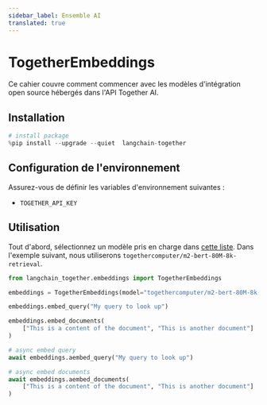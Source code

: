```yaml
---
sidebar_label: Ensemble AI
translated: true
---
```


# TogetherEmbeddings

Ce cahier couvre comment commencer avec les modèles d'intégration open source hébergés dans l'API Together AI.

## Installation

```python
# install package
%pip install --upgrade --quiet  langchain-together
```

## Configuration de l'environnement

Assurez-vous de définir les variables d'environnement suivantes :

- `TOGETHER_API_KEY`

## Utilisation

Tout d'abord, sélectionnez un modèle pris en charge dans [cette liste](https://docs.together.ai/docs/embedding-models). Dans l'exemple suivant, nous utiliserons `togethercomputer/m2-bert-80M-8k-retrieval`.

```python
from langchain_together.embeddings import TogetherEmbeddings

embeddings = TogetherEmbeddings(model="togethercomputer/m2-bert-80M-8k-retrieval")
```

```python
embeddings.embed_query("My query to look up")
```

```python
embeddings.embed_documents(
    ["This is a content of the document", "This is another document"]
)
```

```python
# async embed query
await embeddings.aembed_query("My query to look up")
```

```python
# async embed documents
await embeddings.aembed_documents(
    ["This is a content of the document", "This is another document"]
)
```
